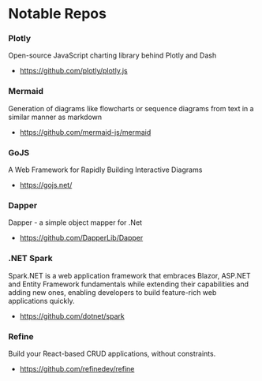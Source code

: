# Notable Repos

### Plotly
Open-source JavaScript charting library behind Plotly and Dash
- https://github.com/plotly/plotly.js

### Mermaid
Generation of diagrams like flowcharts or sequence diagrams from text in a similar manner as markdown
- https://github.com/mermaid-js/mermaid

### GoJS
A Web Framework for Rapidly Building Interactive Diagrams
- https://gojs.net/

### Dapper
Dapper - a simple object mapper for .Net
- https://github.com/DapperLib/Dapper

### .NET Spark
Spark.NET is a web application framework that embraces Blazor, ASP.NET and Entity Framework fundamentals while extending their capabilities and adding new ones, enabling developers to build feature-rich web applications quickly.
- https://github.com/dotnet/spark

### Refine
Build your React-based CRUD applications, without constraints. 
- https://github.com/refinedev/refine